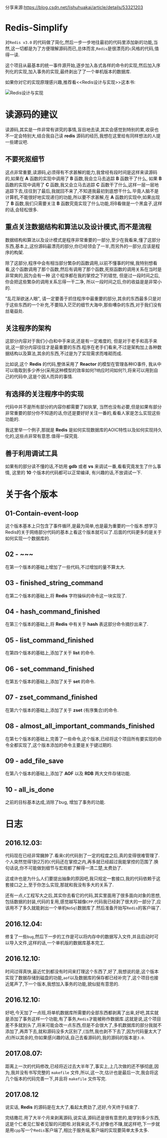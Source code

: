 分享来源:https://blog.csdn.net/lishuhuakai/article/details/53321203

# Redis-Simplify
对`Redis v3.0` 的代码做了简化,然后一步一步地往最初的代码里添加新的功能,当然,这一切都是为了方便理解源码而已,总体而言,`Redis`是很漂亮的`c`风格的代码,值得一读.



这个项目从最基本的统一事件源开始,逐步加入各式各样的命令的实现,然后加入序列化的实现,加入事务的实现,最终剥出了了一个单机版本的数据库.



如果你对它的实现原理感兴趣,推荐看<<Redis设计与实现>>这本书:

![Redis设计与实现](http://img.blog.csdn.net/20161124161052469)

# 读源码的建议

读源码,其实是一件非常有讲究的事情,盲目地去读,其实会感觉到特别的累,收获也不一定会特别大,结合我自己读 **redis** 源码的经历,我想在这里给有同样想法的人提一些建议吧.

## 不要死抠细节

这点非常重要,读源码,必须得有不求甚解的能力,我曾经有段时间是这样来读源码的,如果在 **A** 函数的实现中调用了 **B** 函数,我会立马去追踪 **B** 函数干了什么, 如果 **B** 函数的实现中调用了 **C** 函数,我又会立马去追踪 **C** 函数干了什么,这样一层一层地追踪下去,往往到了最后,我就回不来了,不知道我最初到底想干什么.毕竟人脑不是计算机,不能很好地实现递归的功能,所以要不求甚解,在 **A** 函数的实现中,如果出现了 **B** 函数,我们只需要关注 **B** 函数究竟实现了什么功能,将B看做是一个黑盒子,这样的话,会轻松很多.

## 重点关注数据结构和算法以及设计模式,而不是流程

数据结构和算法以及设计模式是程序非常重要的一部分,至少在我看来,懂了这部分东西,基本上,这份源码最漂亮的部分,你已经领会了一半,而另外的一部分,应该是程序的构架.

除了这部分,程序中会有相当部分繁杂的函数调用,以前不懂事的时候,我特别想看看,这个函数调用了那个函数,然后有调用了那个函数,死抠函数的调用关系在当时是非常爽的,因为会有一种 这个程序都在我的掌控之下的错觉, 但是过一段时间之后,你会把这些繁杂的调用关系忘得一干二净, 所以一段时间之后,你的收益是是非常小的. 

"乱花渐欲迷人眼", 请一定要善于抓住程序中最重要的部分,其余的东西最多只是对于这些东西的一个补充,不要陷入茫茫的细节大海中,那些嘈杂的东西,对于我们没有丝毫益处.

## 关注程序的架构

这部分内容对于我们小白和中手来说,还是有一定难度的, 但是对于老手和高手来说,这一部分内容往往才是最重要的东西.程序在老手们看来,不过是架构加上各种数据结构以及算法,其余的东西,不过是为了实现需求而堆砌而成.

比如说,这个 **Redis** 的代码,整体采用了 **Reactor** 的模型在管理各种IO事件, 我从中可以吸取到多少养分(采用这种模型的效率如何?响应时间如何?),将来可以用到自己的代码中,这是个因人而异的事情.

## 有选择的关注程序中的实现

代码中并不是所有部分的内容你都需要了如执掌, 当然也没有必要,但是如果有部分非常重要的部分你不知道的话,你还是要好好关注一番的,看看人家是怎么实现这些功能的.

我这里举一个例子,那就是 **Redis** 是如何实现数据库的AOIC特性以及如何实现持久化的,这些点非常有意思.值得一探究竟.

## 善于利用调试工具

如果有的部分读不懂的话,不妨用 **gdb** 或者 **vs** 来调试一番,看看究竟发生了什么事情, 这里的 **10** 个版本的代码都可以正常编译, 有兴趣的话,不放调试一下.


# 关于各个版本

## 01-Contain-event-loop

这个版本基本上只包含了事件循环,是最为简单,也是最为重要的一个版本.想学习Redis的关于网络部分代码的基本上看这个版本就可以了.后面的代码更多的是关于如何实现一个数据库的.

## 02 - ~~~

在第一个版本的基础上增加了一些代码,不过增加的量不算太大.

## 03 - finished_string_command

在第二个版本的基础上,将 **Redis** 字符操纵的命令这一块实现了.

## 04 - hash_command_finished

在第三个版本的基础上,将 **Redis** 中有关于 **hash** 表这部分命令摘抄出来了.

## 05 - list_command_finished

在第四个版本的基础上,添加了关于 **list** 的命令.

## 06 - set_command_finished

在第五个版本的基础上,添加了关于 **set** 的命令.

## 07 - zset_command_finished

在第六个版本的基础上,添加了关于 **zset** (有序集合)的命令.

## 08 - almost_all_important_commands_finished

在第七个版本的基础上,完善了一些命令,这个版本,已经将这个项目所有要实现的命令全都实现了,这个版本添加的命令主要是关于键过期的.

## 09 - add_file_save

在第八个版本的基础上,添加了 **AOF** 以及 **RDB** 两大文件存储功能.

## 10 - all_is_done

之前的目标基本达成,消除了bug, 增加了事务的功能.


# 日志

## 2016.12.03:

代码现在已经非常臃肿了.看来`C`的代码到了一定的程度之后,真的变得很难管理了.个人突然觉得1到2万的`C`代码还在掌控之内,再多就已经超过我能掌控的范围了.换句话说,你不可能做到细节与宏观都了解得一清二楚,太费劲了.

这或许也是为什么人们要提出抽象的原因吧,我只规定一套接口,我的代码依赖于这套接口之上,至于你怎么实现,那就和我没有多大的关系了.

还有一点,`C`工程写大之后,其实你去看它的代码,其实里面用了很多面向对象的思想,包括数据的封装,代码的复用,感觉越写越像`CPP`.代码我已经剥了很大的一部分了,应该用不了多久就能剥出一个单机`NoSql`数据库了.然后准备开始写`Redis`的客户端了.



## 2016.12.04:


修复了一些`bug`,然后下一步的工作是可以将内存中的数据写入文件,并且启动时可以导入文件,这样的话,一个单机版的数据库基本完工.



## 2016.12.10:

时间过得真快,最近忙到都没有时间来打理这个东西了,好了,我想说的是,这个版本实现了数据存储到磁盘的功能,`aof`以及数据库的保存都已经补完了,这个项目也接近尾声了,下一个版本,我想加入事务的功能,貌似挺有意思的.



## 2016.12.10:

好吧,今天加了一点班,将单机数据库所需要的全部东西都剥离了出来,好吧,其实就是添加了事务这样一个功能,有了事务,`Redis`才能被称作数据库.这就是说,这个项目差不多就到头了,将来可能会改一点东西,但是不会很大了,多机数据库的部分我就不添加了,再弄下去,就和源码没多大区别了,(当然,我也剥不下去了,因为代码量太大了点)所以其余的,你如果感兴趣的话,自己去看源码的,我的源码的版本是`3.0`.


## 2017.08.07:

距离上一次的代码修改,已经将近过去大半年了,事实上,上几次做的还不够彻底,因为,我并没有书写完整的 `makefile` 文件,所以,这一次,估计也是最后一次,我会将这几个版本的代码完善一下,并且将 `makefile` 文件写完.



## 2017.08.12

说实话, **Redis** 的源码是在太大了,看起太费劲了,还好,今天终于结束了.






完结撒花.用了大半个月来剥离源码,说实话,源码还是很有意思的,能学到多少东西,这是个仁者见仁智者见智的问题啦.对我来说,不亏,好像也不赚,就这样吧,下一步就是用`cpp`写一个`Redis`客户端了,相比于服务端,客户端的实现要简单太多太多.

